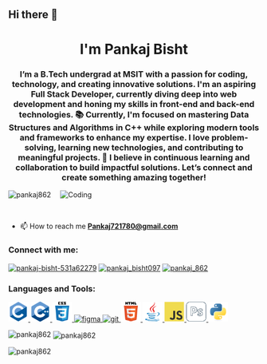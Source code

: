 ## Hi there 👋
<h1 align="center"> I'm Pankaj Bisht</h1>
<h3 align="center"> I’m a B.Tech undergrad at MSIT with a passion for coding, technology, and creating innovative solutions. I'm an aspiring Full Stack Developer, currently diving deep into web development and honing my skills in front-end and back-end technologies. 📚 Currently, I'm focused on mastering Data Structures and Algorithms in C++ while exploring modern tools and frameworks to enhance my expertise. I love problem-solving, learning new technologies, and contributing to meaningful projects. 🌟 I believe in continuous learning and collaboration to build impactful solutions. Let’s connect and create something amazing together!</h3>

<img align="right" alt="Coding" width="400" src="https://media4.giphy.com/media/RbDKaczqWovIugyJmW/giphy.gif">

<p align="left"> <img src="https://komarev.com/ghpvc/?username=pankaj862&label=Profile%20views&color=0e75b6&style=flat" alt="pankaj862" /> </p>

<p align="left"> <a href="https://twitter.com/" target="blank"><img src="https://img.shields.io/twitter/follow/?logo=twitter&style=for-the-badge" alt="" /></a> </p>

- 📫 How to reach me **Pankaj721780@gmail.com**

<h3 align="left">Connect with me:</h3>
<p align="left">
<a href="https://linkedin.com/in/pankaj-bisht-531a62279" target="blank"><img align="center" src="https://raw.githubusercontent.com/rahuldkjain/github-profile-readme-generator/master/src/images/icons/Social/linked-in-alt.svg" alt="pankaj-bisht-531a62279" height="30" width="40" /></a>
<a href="https://instagram.com/pankaj_bisht097" target="blank"><img align="center" src="https://raw.githubusercontent.com/rahuldkjain/github-profile-readme-generator/master/src/images/icons/Social/instagram.svg" alt="pankaj_bisht097" height="30" width="40" /></a>
<a href="https://www.leetcode.com/pankaj_862" target="blank"><img align="center" src="https://raw.githubusercontent.com/rahuldkjain/github-profile-readme-generator/master/src/images/icons/Social/leet-code.svg" alt="pankaj_862" height="30" width="40" /></a>
</p>

<h3 align="left">Languages and Tools:</h3>
<p align="left"> <a href="https://www.cprogramming.com/" target="_blank" rel="noreferrer"> <img src="https://raw.githubusercontent.com/devicons/devicon/master/icons/c/c-original.svg" alt="c" width="40" height="40"/> </a> <a href="https://www.w3schools.com/cpp/" target="_blank" rel="noreferrer"> <img src="https://raw.githubusercontent.com/devicons/devicon/master/icons/cplusplus/cplusplus-original.svg" alt="cplusplus" width="40" height="40"/> </a> <a href="https://www.w3schools.com/css/" target="_blank" rel="noreferrer"> <img src="https://raw.githubusercontent.com/devicons/devicon/master/icons/css3/css3-original-wordmark.svg" alt="css3" width="40" height="40"/> </a> <a href="https://www.figma.com/" target="_blank" rel="noreferrer"> <img src="https://www.vectorlogo.zone/logos/figma/figma-icon.svg" alt="figma" width="40" height="40"/> </a> <a href="https://git-scm.com/" target="_blank" rel="noreferrer"> <img src="https://www.vectorlogo.zone/logos/git-scm/git-scm-icon.svg" alt="git" width="40" height="40"/> </a> <a href="https://www.w3.org/html/" target="_blank" rel="noreferrer"> <img src="https://raw.githubusercontent.com/devicons/devicon/master/icons/html5/html5-original-wordmark.svg" alt="html5" width="40" height="40"/> </a> <a href="https://www.java.com" target="_blank" rel="noreferrer"> <img src="https://raw.githubusercontent.com/devicons/devicon/master/icons/java/java-original.svg" alt="java" width="40" height="40"/> </a> <a href="https://developer.mozilla.org/en-US/docs/Web/JavaScript" target="_blank" rel="noreferrer"> <img src="https://raw.githubusercontent.com/devicons/devicon/master/icons/javascript/javascript-original.svg" alt="javascript" width="40" height="40"/> </a> <a href="https://www.photoshop.com/en" target="_blank" rel="noreferrer"> <img src="https://raw.githubusercontent.com/devicons/devicon/master/icons/photoshop/photoshop-line.svg" alt="photoshop" width="40" height="40"/> </a> <a href="https://www.python.org" target="_blank" rel="noreferrer"> <img src="https://raw.githubusercontent.com/devicons/devicon/master/icons/python/python-original.svg" alt="python" width="40" height="40"/> </a> </p>

<p><img align="left" src="https://github-readme-stats.vercel.app/api/top-langs?username=pankaj862&show_icons=true&locale=en&layout=compact" alt="pankaj862" /></p>

<p>&nbsp;<img align="center" src="https://github-readme-stats.vercel.app/api?username=pankaj862&show_icons=true&locale=en" alt="pankaj862" /></p>

<p><img align="center" src="https://github-readme-streak-stats.herokuapp.com/?user=pankaj862&" alt="pankaj862" /></p>


<!--
**Pankaj862/Pankaj862** is a ✨ _special_ ✨ repository because its `README.md` (this file) appears on your GitHub profile.

Here are some ideas to get you started:

- 🔭 I’m currently working on ...
- 🌱 I’m currently learning ...
- 👯 I’m looking to collaborate on ...
- 🤔 I’m looking for help with ...
- 💬 Ask me about ...
- 📫 How to reach me: ...
- 😄 Pronouns: ...
- ⚡ Fun fact: ...
-->
